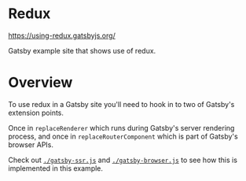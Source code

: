 # Redux

https://using-redux.gatsbyjs.org/

Gatsby example site that shows use of redux.

# Overview

To use redux in a Gatsby site you'll need to hook in to two of Gatsby's extension points.

Once in `replaceRenderer` which runs during Gatsby's server rendering process, and once in `replaceRouterComponent` which is part of Gatsby's browser APIs.

Check out [`./gatsby-ssr.js`](./gatsby-ssr.js) and [`./gatsby-browser.js`](./gatsby-browser.js) to see how this is implemented in this example.
